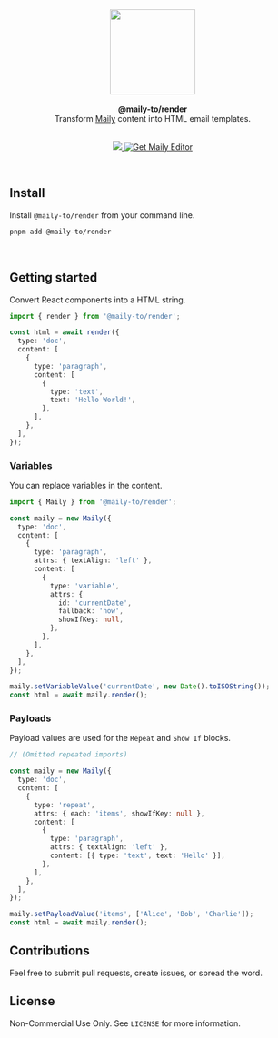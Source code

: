 <div align="center"><img height="150" src="https://maily.to/brand/icon.svg" /></div>
<br>

<div align="center"><strong>@maily-to/render</strong></div>
<div align="center">Transform <a href="https://maily.to">Maily</a> content into HTML email templates.</div>
<br />

<p align="center">
  <a href="https://github.com/arikchakma/maily/blob/main/license">
    <img src="https://img.shields.io/badge/License-Non--Commercial-red.svg" />
  </a>
  <a href="https://maily.to">
    	<img src="https://img.shields.io/badge/%E2%9C%A8-Get%20Editor-0a0a0a.svg?style=flat&colorA=0a0a0a" alt="Get Maily Editor" />
    </a>
</p>

<br>

## Install

Install `@maily-to/render` from your command line.

```sh
pnpm add @maily-to/render
```

<br>

## Getting started

Convert React components into a HTML string.

```ts
import { render } from '@maily-to/render';

const html = await render({
  type: 'doc',
  content: [
    {
      type: 'paragraph',
      content: [
        {
          type: 'text',
          text: 'Hello World!',
        },
      ],
    },
  ],
});
```

### Variables

You can replace variables in the content.

```ts
import { Maily } from '@maily-to/render';

const maily = new Maily({
  type: 'doc',
  content: [
    {
      type: 'paragraph',
      attrs: { textAlign: 'left' },
      content: [
        {
          type: 'variable',
          attrs: {
            id: 'currentDate',
            fallback: 'now',
            showIfKey: null,
          },
        },
      ],
    },
  ],
});

maily.setVariableValue('currentDate', new Date().toISOString());
const html = await maily.render();
```

### Payloads

Payload values are used for the `Repeat` and `Show If` blocks.

```ts
// (Omitted repeated imports)

const maily = new Maily({
  type: 'doc',
  content: [
    {
      type: 'repeat',
      attrs: { each: 'items', showIfKey: null },
      content: [
        {
          type: 'paragraph',
          attrs: { textAlign: 'left' },
          content: [{ type: 'text', text: 'Hello' }],
        },
      ],
    },
  ],
});

maily.setPayloadValue('items', ['Alice', 'Bob', 'Charlie']);
const html = await maily.render();
```

## Contributions

Feel free to submit pull requests, create issues, or spread the word.

## License

Non-Commercial Use Only. See `LICENSE` for more information.
